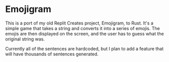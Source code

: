 # Emojigram

This is a port of my old Replit Creates project, Emojigram, to Rust. It's a simple game that takes a string and converts it into a series of emojis. The emojis are then displayed on the screen, and the user has to guess what the original string was.

Currently all of the sentences are hardcoded, but I plan to add a feature that will have thousands of sentences generated.
